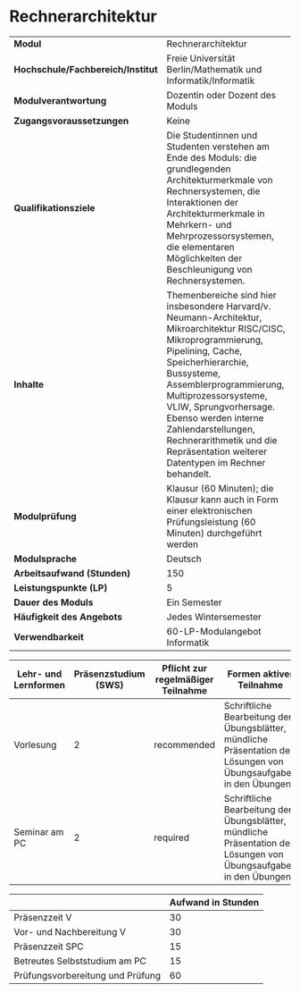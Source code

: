 # Rechnerarchitektur
|                                    |   |
|------------------------------------|---|
|**Modul**                           | Rechnerarchitektur |
|**Hochschule/Fachbereich/Institut** | Freie Universität Berlin/Mathematik und Informatik/Informatik |
|**Modulverantwortung**              | Dozentin oder Dozent des Moduls |
|**Zugangsvoraussetzungen**          | Keine |
|**Qualifikationsziele**             | Die Studentinnen und Studenten verstehen am Ende des Moduls: die grundlegenden Architekturmerkmale von Rechnersystemen, die Interaktionen der Architekturmerkmale in Mehrkern- und Mehrprozessorsystemen, die elementaren Möglichkeiten der Beschleunigung von Rechnersystemen. |
|**Inhalte**                         | Themenbereiche sind hier insbesondere Harvard/v. Neumann-Architektur, Mikroarchitektur RISC/CISC, Mikroprogrammierung, Pipelining, Cache, Speicherhierarchie, Bussysteme, Assemblerprogrammierung, Multiprozessorsysteme, VLIW, Sprungvorhersage. Ebenso werden interne Zahlendarstellungen, Rechnerarithmetik und die Repräsentation weiterer Datentypen im Rechner behandelt. |
|**Modulprüfung**                    | Klausur (60 Minuten); die Klausur kann auch in Form einer elektronischen Prüfungsleistung (60 Minuten) durchgeführt werden |
|**Modulsprache**                    | Deutsch |
|**Arbeitsaufwand (Stunden)**        | 150 |
|**Leistungspunkte (LP)**            | 5 |
|**Dauer des Moduls**                | Ein Semester |
|**Häufigkeit des Angebots**         | Jedes Wintersemester |
|**Verwendbarkeit**                  | 60-LP-Modulangebot Informatik |

| Lehr- und Lernformen | Präsenzstudium <br> (SWS) | Pflicht zur regelmäßiger Teilnahme | Formen aktiver Teilnahme |
| ---------------------|---------------------------|------------------------------------|------------------------- |
| Vorlesung            | 2                         | recommended                        | Schriftliche Bearbeitung der Übungsblätter, mündliche Präsentation der Lösungen von Übungsaufgaben in den Übungen. |
| Seminar am PC        | 2                         | required                           | Schriftliche Bearbeitung der Übungsblätter, mündliche Präsentation der Lösungen von Übungsaufgaben in den Übungen. |

|   | Aufwand in Stunden |
| - |--------------------|
| Präsenzzeit V                            | 30    |
| Vor- und Nachbereitung V                 | 30    |
| Präsenzzeit SPC                          | 15    |
| Betreutes Selbststudium am PC            | 15    |
| Prüfungsvorbereitung und Prüfung         | 60    |
